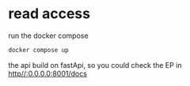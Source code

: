 # read access

run the docker compose
```bash
docker compose up
```

the api build on fastApi, so you could check the EP in
[http//:0.0.0.0:8001/docs]()
